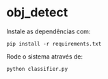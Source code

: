 # obj_detect

Instale as dependências com:

```shell
pip install -r requirements.txt
```


Rode o sistema através de:

``` shell
python classifier.py
```
